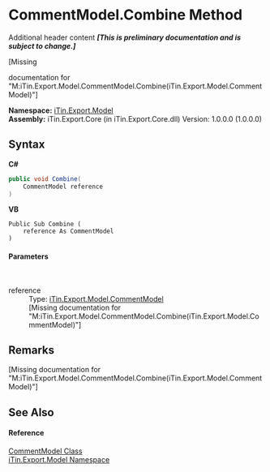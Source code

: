 # CommentModel.Combine Method 
Additional header content _**\[This is preliminary documentation and is subject to change.\]**_

\[Missing <summary> documentation for "M:iTin.Export.Model.CommentModel.Combine(iTin.Export.Model.CommentModel)"\]

**Namespace:**&nbsp;<a href="ef57ffcc-e95e-b212-5a46-9aa6f5a3511f">iTin.Export.Model</a><br />**Assembly:**&nbsp;iTin.Export.Core (in iTin.Export.Core.dll) Version: 1.0.0.0 (1.0.0.0)

## Syntax

**C#**<br />
``` C#
public void Combine(
	CommentModel reference
)
```

**VB**<br />
``` VB
Public Sub Combine ( 
	reference As CommentModel
)
```


#### Parameters
&nbsp;<dl><dt>reference</dt><dd>Type: <a href="66ffdea2-01bf-5e72-5880-6ae3681f9145">iTin.Export.Model.CommentModel</a><br />\[Missing <param name="reference"/> documentation for "M:iTin.Export.Model.CommentModel.Combine(iTin.Export.Model.CommentModel)"\]</dd></dl>

## Remarks
\[Missing <remarks> documentation for "M:iTin.Export.Model.CommentModel.Combine(iTin.Export.Model.CommentModel)"\]

## See Also


#### Reference
<a href="66ffdea2-01bf-5e72-5880-6ae3681f9145">CommentModel Class</a><br /><a href="ef57ffcc-e95e-b212-5a46-9aa6f5a3511f">iTin.Export.Model Namespace</a><br />